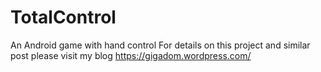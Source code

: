 # TotalControl
An Android game with hand control
For details on this project and similar post please visit  my blog https://gigadom.wordpress.com/
